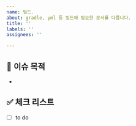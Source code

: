 ```yaml
---
name: 빌드.
about: gradle, yml 등 빌드에 필요한 문서를 다룹니다.
title: ''
labels: ''
assignees: ''

---
```


## 📄 이슈 목적

<!-- 이슈 내용 요약 설명 -->
- 

## ✅ 체크 리스트

- [ ] to do
